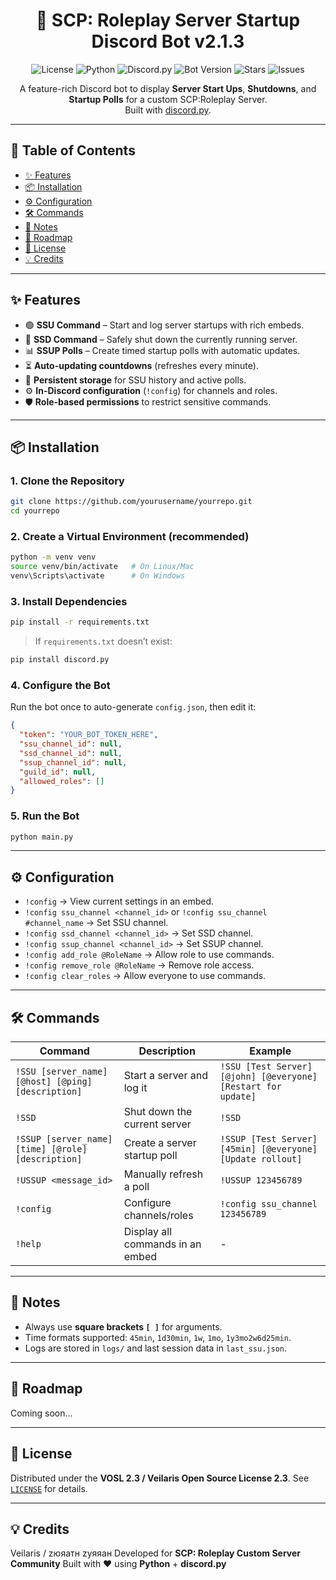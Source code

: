 <h1 align="center">🤖 SCP: Roleplay Server Startup Discord Bot v2.1.3</h1>

<p align="center">
  <img src="https://img.shields.io/badge/License-VOSL%202.3-7b42f6?style=flat&logoColor=white" alt="License">
  <img src="https://img.shields.io/badge/Python-3.9+-blue?style=flat&logo=python&logoColor=white" alt="Python">
  <img src="https://img.shields.io/badge/discord.py-2.3.2-5865F2?style=flat&logo=discord&logoColor=white" alt="Discord.py">
  <img src="https://img.shields.io/badge/Bot%20Version-2.1.3-brightgreen?style=flat&logo=github" alt="Bot Version">
  <img src="https://img.shields.io/github/stars/zompazy/SCP-Roleplay-Server-Startup-Discord-Bot?style=flat&logo=github" alt="Stars">
  <img src="https://img.shields.io/github/issues/zompazy/SCP-Roleplay-Server-Startup-Discord-Bot?style=flat&logo=github" alt="Issues">
</p>

<p align="center">
  A feature-rich Discord bot to display <b>Server Start Ups</b>, <b>Shutdowns</b>, and <b>Startup Polls</b> for a custom SCP:Roleplay Server.<br>
  Built with <a href="https://discordpy.readthedocs.io">discord.py</a>.
</p>

---

## 📑 Table of Contents

* [✨ Features](#-features)
* [📦 Installation](#-installation)
* [⚙️ Configuration](#️-configuration)
* [🛠️ Commands](#️-commands)
* [📝 Notes](#-notes)
* [🚀 Roadmap](#-roadmap)
* [📜 License](#-license)
* [💡 Credits](#-credits)

---

## ✨ Features

* 🟢 **SSU Command** – Start and log server startups with rich embeds.
* 🔴 **SSD Command** – Safely shut down the currently running server.
* 📊 **SSUP Polls** – Create timed startup polls with automatic updates.
* ⏳ **Auto-updating countdowns** (refreshes every minute).
* 📂 **Persistent storage** for SSU history and active polls.
* ⚙️ **In-Discord configuration** (`!config`) for channels and roles.
* 🛡️ **Role-based permissions** to restrict sensitive commands.

---

## 📦 Installation

### 1. Clone the Repository

```bash
git clone https://github.com/yourusername/yourrepo.git
cd yourrepo
```

### 2. Create a Virtual Environment (recommended)

```bash
python -m venv venv
source venv/bin/activate   # On Linux/Mac
venv\Scripts\activate      # On Windows
```

### 3. Install Dependencies

```bash
pip install -r requirements.txt
```

> If `requirements.txt` doesn’t exist:

```bash
pip install discord.py
```

### 4. Configure the Bot

Run the bot once to auto-generate `config.json`, then edit it:

```json
{
  "token": "YOUR_BOT_TOKEN_HERE",
  "ssu_channel_id": null,
  "ssd_channel_id": null,
  "ssup_channel_id": null,
  "guild_id": null,
  "allowed_roles": []
}
```

### 5. Run the Bot

```bash
python main.py
```

---

## ⚙️ Configuration

* `!config` → View current settings in an embed.
* `!config ssu_channel <channel_id>` or `!config ssu_channel #channel_name` → Set SSU channel.
* `!config ssd_channel <channel_id>` → Set SSD channel.
* `!config ssup_channel <channel_id>` → Set SSUP channel.
* `!config add_role @RoleName` → Allow role to use commands.
* `!config remove_role @RoleName` → Remove role access.
* `!config clear_roles` → Allow everyone to use commands.

---

## 🛠️ Commands

| Command                                            | Description                      | Example                                                       |
| -------------------------------------------------- | -------------------------------- | ------------------------------------------------------------- |
| `!SSU [server_name] [@host] [@ping] [description]` | Start a server and log it        | `!SSU [Test Server] [@john] [@everyone] [Restart for update]` |
| `!SSD`                                             | Shut down the current server     | `!SSD`                                                        |
| `!SSUP [server_name] [time] [@role] [description]` | Create a server startup poll     | `!SSUP [Test Server] [45min] [@everyone] [Update rollout]`    |
| `!USSUP <message_id>`                              | Manually refresh a poll          | `!USSUP 123456789`                                            |
| `!config`                                          | Configure channels/roles         | `!config ssu_channel 123456789`                               |
| `!help`                                            | Display all commands in an embed | -                                                             |

---

## 📝 Notes

* Always use **square brackets `[ ]`** for arguments.
* Time formats supported: `45min`, `1d30min`, `1w`, `1mo`, `1y3mo2w6d25min`.
* Logs are stored in `logs/` and last session data in `last_ssu.json`.

---

## 🚀 Roadmap

Coming soon...

---

## 📜 License

Distributed under the **VOSL 2.3 / Veilaris Open Source License 2.3**. See [`LICENSE`](LICENSE) for details.

---

## 💡 Credits

Veilaris / zюяатн zуяяан
Developed for **SCP: Roleplay Custom Server Community**
Built with ❤️ using **Python** + **discord.py**
